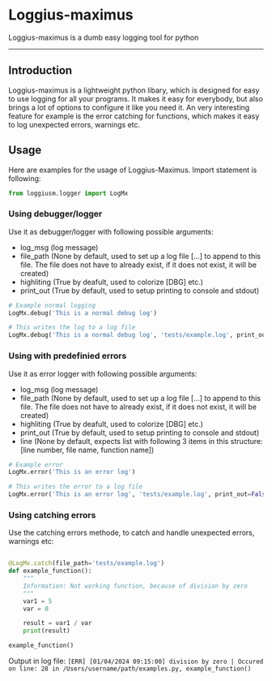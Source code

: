 # Loggius-maximus
Loggius-maximus is a dumb easy logging tool for python

---------

## Introduction
Loggius-maximus is a lightweight python libary, which is designed for easy to use logging for all your programs. It makes it easy for everybody, but also brings a lot of options to configure it like you need it. An very interesting feature for example is the error catching for functions, which makes it easy to log unexpected errors, warnings etc.


## Usage
Here are examples for the usage of Loggius-Maximus. Import statement is following:

```py
from loggiusm.logger import LogMx
```

### Using debugger/logger
Use it as debugger/logger with following possible arguments:
- log_msg (log message)
- file_path (None by default, used to set up a log file [...] to append to this file. The file does not have to already exist, if it does not exist, it will be created)
- highliting (True by deafult, used to colorize [DBG] etc.)
- print_out (True by default, used to setup printing to console and stdout)

```py
# Example normal logging
LogMx.debug('This is a normal debug log')

# This writes the log to a log file
LogMx.debug('This is a normal debug log', 'tests/example.log', print_out=False)
```

### Using with predefinied errors
Use it as error logger with following possible arguments:
- log_msg (log message)
- file_path (None by default, used to set up a log file [...] to append to this file. The file does not have to already exist, if it does not exist, it will be created)
- highliting (True by deafult, used to colorize [DBG] etc.)
- print_out (True by default, used to setup printing to console and stdout)
- line (None by default, expects list with following 3 items in this structure: [line number, file name, function name])

```py
# Example error
LogMx.error('This is an error log')

# This writes the error to a log file
LogMx.error('This is an error log', 'tests/example.log', print_out=False)
```

### Using catching errors
Use the catching errors methode, to catch and handle unexpected errors, warnings etc:

```py

@LogMx.catch(file_path='tests/example.log')
def example_function():
    """
    Information: Not working function, because of division by zero
    """
    var1 = 5
    var = 0

    result = var1 / var
    print(result)

example_function()
```

Output in log file:
`
[ERR] [01/04/2024 09:15:00] division by zero | Occured on line: 28 in /Users/username/path/examples.py, example_function()
`

